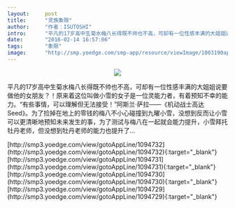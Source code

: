 ```yaml
---
layout:     post
title:      "灵族象限"
author:     "作者：ISUTOSHI"
intro:      "平凡的17岁高中生菊水梅八长得既不帅也不高，可却有一位性感丰满的大姐姐说要做他的女朋友？！原来着这位叫做小雪的女子是一位灵能力者，有着预知不幸的能力。“有些事情，可以理解但无法接受！”阿斯兰·萨拉——《机动战士高达Seed》。为了捡掉在地上的零钱的梅八不小心碰撞到九曜小雪，没想到反而让小雪可以更清晰地预知未来发生的事，为了测试与梅八在一起就会能力提升，小雪拜托牡丹老师，但没想到牡丹老师的能力也提升了…"
date:       "2018-02-14 16:57:06"
tags:       "象限"
image:      "http://smp.yoedge.com/smp-app/resource/viewImage/1003190appline.png"
---
```

<div style="text-align: center">
<p><img src="http://smp.yoedge.com/smp-app/resource/viewImage/1003190appline.png"/></p>
</div>
<p class="post-meta">
<span>平凡的17岁高中生菊水梅八长得既不帅也不高，可却有一位性感丰满的大姐姐说要做他的女朋友？！原来着这位叫做小雪的女子是一位灵能力者，有着预知不幸的能力。“有些事情，可以理解但无法接受！”阿斯兰·萨拉——《机动战士高达Seed》。为了捡掉在地上的零钱的梅八不小心碰撞到九曜小雪，没想到反而让小雪可以更清晰地预知未来发生的事，为了测试与梅八在一起就会能力提升，小雪拜托牡丹老师，但没想到牡丹老师的能力也提升了…</span>
</p>
[http://smp3.yoedge.com/view/gotoAppLine/1094732](http://smp3.yoedge.com/view/gotoAppLine/1094732){:target="_blank"}
[http://smp3.yoedge.com/view/gotoAppLine/1094731](http://smp3.yoedge.com/view/gotoAppLine/1094731){:target="_blank"}
[http://smp3.yoedge.com/view/gotoAppLine/1094730](http://smp3.yoedge.com/view/gotoAppLine/1094730){:target="_blank"}
[http://smp3.yoedge.com/view/gotoAppLine/1094729](http://smp3.yoedge.com/view/gotoAppLine/1094729){:target="_blank"}


